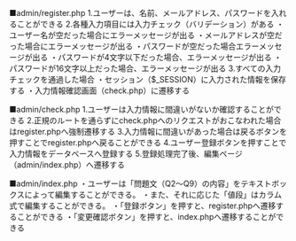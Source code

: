■admin/register.php
1.ユーザーは、名前、メールアドレス、パスワードを入れることができる
2.各種入力項目には入力チェック（バリデーション）がある
・ユーザー名が空だった場合にエラーメッセージが出る
・メールアドレスが空だった場合にエラーメッセージが出る
・パスワードが空だった場合エラーメッセージが出る
・パスワードが4文字以下だった場合、エラーメッセージが出る
・パスワードが16文字以上だった場合、エラーメッセージが出る
3.すべての入力チェックを通過した場合
・セッション（$_SESSION）に入力された情報を保存する
・入力情報確認画面（check.php）に遷移する

■admin/check.php
1.ユーザーは入力情報に間違いがないか確認することができる
2.正規のルートを通らずにcheck.phpへのリクエストがおこなわれた場合はregister.phpへ強制遷移する
3.入力情報に間違いがあった場合は戻るボタンを押すことでregister.phpへ戻ることができる
4.ユーザー登録ボタンを押すことで入力情報をデータベースへ登録する
5.登録処理完了後、編集ページ（admin/index.php）へ遷移する

■admin/index.php
・ユーザーは「問題文（Q2〜Q9）の内容」をテキストボックスによって編集することができる。
・また、それに応じた「値段」はカラム式で編集することができる。
・「登録ボタン」を押すと、register.phpへ遷移することができる
・「変更確認ボタン」を押すと、index.phpへ遷移することができる
